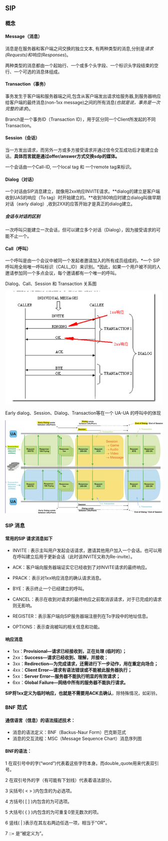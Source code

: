 ## SIP



### 概念

#### Message（消息）

消息是在服务器和客户端之间交换的独立文本, 有两种类型的消息,分别是*请求(Requests)和响应(Responses*)。

两种类型的消息都由一个起始行、一个或多个头字段、一个标识头字段结束的空行、一个可选的消息体组成。

#### Transaction（事务）

事务发生于客户端和服务器端之间,包含从客户端发出请求给服务器,到服务器响应给客户端的最终消息(non-1xx message)之间的所有消息(*也就是说，事务是一次完整的请求*)。

Branch是一个事务ID（Transaction ID），用于区分同一个Client所发起的不同Transaction。

#### Session（会话）

当一方发出请求，而另外一方或多方接受请求并通过信令交互成功后才能建立会话。**具体而言就是通过offer/answer方式交换sdp的媒体。**

一个会话由一个Call-ID, 一个local tag 和 一个remote tag来标识。

#### Dialog（对话）

一个对话由SIP消息建立，就像用2xx响应INVITE请求。**dialog的建立是客户端收到UAS的响应（To tag）时开始建立的。**收到180响应时建立dialog叫做早期对话（early dialog）,收到2XX的应答开始才是真正的dialog建立。

##### 会话与对话的区别

一次呼叫只能建立一次会话，但可以建立多个对话（Dialog），因为接受请求的可能不止一个。

#### Call（呼叫）

一个呼叫是由一个会议中被同一个发起者邀请加入的所有成员组成的。*一个 SIP 呼叫用全局唯一呼叫标识（CALL_ID）来识别。*因此，如果一个用户被不同的人邀请参加同一个多点会议，每个邀请都有一个唯一的呼叫。



Dialog、Call、Session 和 Transaction 关系图

![](./png/session_dialog_transaction.png)

Early dialog、Session、Dialog、Transaction等在一个 UA-UA 的呼叫中的体现

![](./png/session_dialog_transaction_1.png)





### SIP 消息

#### 常用的SIP 请求消息如下

- INVITE : 表示主叫用户发起会话请求，邀请其他用户加入一个会话。也可以用在呼叫建立后用于更新会话（此时该INVITE又称为Re-invite）。

- ACK：客户端向服务器端证实它已经收到了对INVITE请求的最终响应。
- PRACK：表示对1xx响应消息的确认请求消息。
- BYE：表示终止一个已经建立的呼叫。
- CANCEL：表示在收到对请求的最终响应之前取消该请求，对于已完成的请求则无影响。
- REGISTER：表示客户端向SIP服务器端注册列在To字段中的地址信息。
- OPTIONS：表示查询被叫的相关信息和功能。

#### 响应消息

- 1xx：**Provisional—请求已经接收到，正在处理 (临时的）；**
- 2xx：**Success—请求已经收到、理解，并接收**；
- 3xx：**Redirection—为完成请求，还需进行下一步动作，用在重定向场合；**
- 4xx：**Client Error—请求有语法错误或不能被此服务器执行；**
- 5xx：**Server Error—服务器不能执行明显的有效请求；**
- 6xx：**Global Failure—网络中所有的服务器不能执行请求。**

**SIP将1xx定义为临时响应，也就是不需要用ACK去确认**，除特殊情况，如彩铃。



### BNF 范式

#### 通信语言（信息）的语法描述技术：

- 消息的语法定义：BNF（Backus-Naur Form）巴克斯范式
- 消息的交互流程：MSC（Message Sequence Chart）消息序列图

#### BNF的语法：

1 在双引号中的字(“word”)代表着这些字符本身。而double_quote用来代表双引号。

2 在双引号外的字（有可能有下划线）代表着语法部分。

3 尖括号( < > )内包含的为必选项。

4 方括号( [ ] )内包含的为可选项。

5 大括号( { } )内包含的为可重复0至无数次的项。

6 竖线( | )表示在其左右两边任选一项，相当于"OR"。

7 ::= 是“被定义为”。